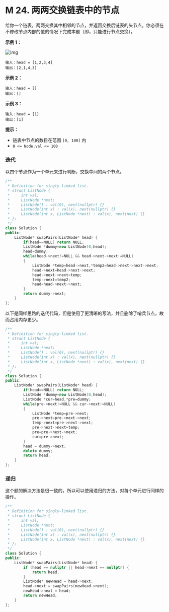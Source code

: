 # M 24. 两两交换链表中的节点

给你一个链表，两两交换其中相邻的节点，并返回交换后链表的头节点。你必须在不修改节点内部的值的情况下完成本题（即，只能进行节点交换）。

 

**示例 1：**

![img](https://assets.leetcode.com/uploads/2020/10/03/swap_ex1.jpg)

```
输入：head = [1,2,3,4]
输出：[2,1,4,3]
```

**示例 2：**

```
输入：head = []
输出：[]
```

**示例 3：**

```
输入：head = [1]
输出：[1]
```

 

**提示：**

- 链表中节点的数目在范围 `[0, 100]` 内
- `0 <= Node.val <= 100`



### 迭代

以四个节点作为一个单元来进行判断，交换中间的两个节点。

```cpp
/**
 * Definition for singly-linked list.
 * struct ListNode {
 *     int val;
 *     ListNode *next;
 *     ListNode() : val(0), next(nullptr) {}
 *     ListNode(int x) : val(x), next(nullptr) {}
 *     ListNode(int x, ListNode *next) : val(x), next(next) {}
 * };
 */
class Solution {
public:
    ListNode* swapPairs(ListNode* head) {
        if(head==NULL) return NULL;
        ListNode *dummy=new ListNode(0,head);
        head=dummy;
        while(head->next!=NULL && head->next->next!=NULL)
        {
            ListNode *temp=head->next,*temp2=head->next->next->next;
            head->next=head->next->next;
            head->next->next=temp;
            temp->next=temp2;
            head=head->next->next;
        }
        return dummy->next;
    }
};
```

以下是同样思路的迭代代码，但是使用了更清晰的写法，并且删除了哨兵节点，故而占用内存更少。

```cpp
/**
 * Definition for singly-linked list.
 * struct ListNode {
 *     int val;
 *     ListNode *next;
 *     ListNode() : val(0), next(nullptr) {}
 *     ListNode(int x) : val(x), next(nullptr) {}
 *     ListNode(int x, ListNode *next) : val(x), next(next) {}
 * };
 */
class Solution {
public:
    ListNode* swapPairs(ListNode* head) {
        if(head==NULL) return NULL;
        ListNode *dummy=new ListNode(0,head);
        ListNode *cur=head,*pre=dummy;
        while(pre->next!=NULL && cur->next!=NULL)
        {
            ListNode *temp=pre->next;
            pre->next=pre->next->next;
            temp->next=pre->next->next;
            pre->next->next=temp;
            pre=pre->next->next;
            cur=pre->next;
        }
        head = dummy->next;
        delete dummy;
        return head;
    }
};
```



### 递归

这个题的解决方法是很一致的，所以可以使用递归的方法，对每个单元进行同样的操作。

```cpp
/**
 * Definition for singly-linked list.
 * struct ListNode {
 *     int val;
 *     ListNode *next;
 *     ListNode() : val(0), next(nullptr) {}
 *     ListNode(int x) : val(x), next(nullptr) {}
 *     ListNode(int x, ListNode *next) : val(x), next(next) {}
 * };
 */
class Solution {
public:
    ListNode* swapPairs(ListNode* head) {
        if (head == nullptr || head->next == nullptr) {
            return head;
        }
        ListNode* newHead = head->next;
        head->next = swapPairs(newHead->next);
        newHead->next = head;
        return newHead;
    }
};
```

